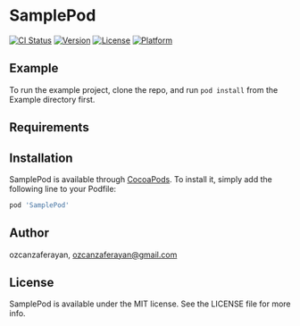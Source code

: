 # SamplePod

[![CI Status](https://img.shields.io/travis/ozcanzaferayan/SamplePod.svg?style=flat)](https://travis-ci.org/ozcanzaferayan/SamplePod)
[![Version](https://img.shields.io/cocoapods/v/SamplePod.svg?style=flat)](https://cocoapods.org/pods/SamplePod)
[![License](https://img.shields.io/cocoapods/l/SamplePod.svg?style=flat)](https://cocoapods.org/pods/SamplePod)
[![Platform](https://img.shields.io/cocoapods/p/SamplePod.svg?style=flat)](https://cocoapods.org/pods/SamplePod)

## Example

To run the example project, clone the repo, and run `pod install` from the Example directory first.

## Requirements

## Installation

SamplePod is available through [CocoaPods](https://cocoapods.org). To install
it, simply add the following line to your Podfile:

```ruby
pod 'SamplePod'
```

## Author

ozcanzaferayan, ozcanzaferayan@gmail.com

## License

SamplePod is available under the MIT license. See the LICENSE file for more info.
